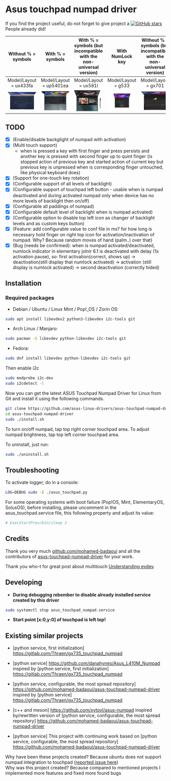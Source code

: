 # Asus touchpad numpad driver

If you find the project useful, do not forget to give project a [![GitHub stars](https://img.shields.io/github/stars/asus-linux-drivers/asus-touchpad-numpad-driver.svg?style=flat-square)](https://github.com/asus-linux-drivers/asus-touchpad-numpad-driver/stargazers) People already did!

|                   Without % = symbols                   |                   With % = symbols                    | With % = symbols (but incompatible with the non-universal version) |                    With NumLock key                     | Without % = symbols (but incompatible with the non-universal version) |
| :-----------------------------------------------------: | :---------------------------------------------------: | :----------------------------------------------------------------: | :-----------------------------------------------------: | :-------------------------------------------------------------------: |
|                 Model/Layout = ux433fa                  |                Model/Layout = up5401ea                |                       Model/Layout = ux581l                        |                   Model/Layout = g533                   |                         Model/Layout = gx701                          |
| ![without % = symbols](images/Asus-ZenBook-UX433FA.jpg) | ![with % = symbols](images/Asus-ZenBook-UP5401EA.png) |           ![model ux581](images/Asus-ZenBook-UX581l.jpg)           | ![with numlock](images/Asus-ROG-Strix-Scar-15-g533.png) |        ![model gx701](images/ASUS-ROG-Zephyrus-S17-GX701.jpg)         |

## TODO

- [x] (Enable/disable backglight of numpad with activation)
- [x] (Multi touch support)
  - when is pressed a key with first finger and press persists and another key is pressed with second finger up to quint finger (is stopped action of previous key and started action of current key but previous key is unpressed when is corresponding finger untouched, like physical keyboard does)
- [x] (Support for one-touch key rotation)
- [x] (Configurable support of all levels of backlight)
- [x] (Configurable support of touchpad left button - usable when is numpad deactivated and during activated numpad only when device has no more levels of backlight then on/off)
- [x] (Configurable all paddings of numpad)
- [x] (Configurable default level of backlight when is numpad activated)
- [x] (Configurable option to disable top left icon as changer of backlight levels and as custom keys button)
- [x] (Feature: add configurable value to conf file in ms? for how long is necessary hold finger on right top icon for activation/inactivation of numpad. Why? Because random moves of hand (palm..) over that)
- [x] (Bug (needs be confirmed): when is numpad activated/deactivated, numlock indicator in elementary jolnir 6.1 is deactivated with delay (1x activation pause), so: first activation(correct, shows up) -> deactivation(still display that numlock activated) -> activation (still display is numlock activated) -> second deactivation (correctly hided)

## Installation

### Required packages

- Debian / Ubuntu / Linux Mint / Pop!\_OS / Zorin OS:

```bash
sudo apt install libevdev2 python3-libevdev i2c-tools git
```

- Arch Linux / Manjaro:

```bash
sudo pacman -S libevdev python-libevdev i2c-tools git
```

- Fedora:

```bash
sudo dnf install libevdev python-libevdev i2c-tools git
```

Then enable i2c

```bash
sudo modprobe i2c-dev
sudo i2cdetect -l
```

Now you can get the latest ASUS Touchpad Numpad Driver for Linux from Git and install it using the following commands.

```bash
git clone https://github.com/asus-linux-drivers/asus-touchpad-numpad-driver
cd asus-touchpad-numpad-driver
sudo ./install.sh
```

To turn on/off numpad, tap top right corner touchpad area.
To adjust numpad brightness, tap top left corner touchpad area.

To uninstall, just run:

```bash
sudo ./uninstall.sh
```

## Troubleshooting

To activate logger, do in a console:

```bash
LOG=DEBUG sudo -E ./asus_touchpad.py
```

For some operating systems with boot failure (Pop!OS, Mint, ElementaryOS, SolusOS), before installing, please uncomment in the asus_touchpad.service file, this following property and adjust its value:

```bash
# ExecStartPre=/bin/sleep 2
```

## Credits

Thank you very much [github.com/mohamed-badaoui](github.com/mohamed-badaoui) and all the contributors of [asus-touchpad-numpad-driver](https://github.com/mohamed-badaoui/asus-touchpad-numpad-driver) for your work.

Thank you who-t for great post about multitouch [Understanding evdev](http://who-t.blogspot.com/2016/09/understanding-evdev.html).

## Developing

- **During debugging rebember to disable already installed service created by this driver**

```bash
sudo systemctl stop asus_touchpad_numpad.service
```

- **Start point [x:0,y:0] of touchpad is left top!**

## Existing similar projects

- [python service, first initialization] <https://gitlab.com/Thraen/gx735_touchpad_numpad>
- [python service] <https://github.com/danahynes/Asus_L410M_Numpad> inspired by [python service, first initialization] <https://gitlab.com/Thraen/gx735_touchpad_numpad>
- [python service, configurable, the most spread repository] <https://github.com/mohamed-badaoui/asus-touchpad-numpad-driver> inspired by [python service] <https://gitlab.com/Thraen/gx735_touchpad_numpad>
- [c++ and meson] <https://github.com/xytovl/asus-numpad> inspired by/rewritten version of [python service, configurable, the most spread repository] <https://github.com/mohamed-badaoui/asus-touchpad-numpad-driver>

- [python service] This project with continuing work based on [python service, configurable, the most spread repository] <https://github.com/mohamed-badaoui/asus-touchpad-numpad-driver>

Why have been these projects created? Because ubuntu does not support numpad integration to touchpad ([reported issue here](https://bugs.launchpad.net/ubuntu/+source/linux/+bug/1810183))\
Why was this project created? Because compared to mentioned projects I implemented more features and fixed more found bugs
